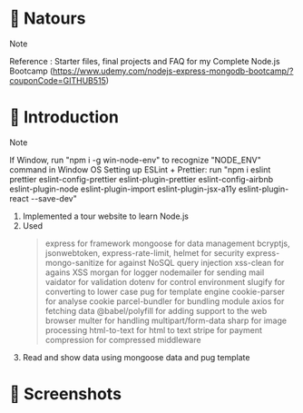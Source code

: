 # 💯 Natours

> [!NOTE]
> Reference : Starter files, final projects and FAQ for my Complete Node.js Bootcamp (https://www.udemy.com/nodejs-express-mongodb-bootcamp/?couponCode=GITHUB515)

# 📖 Introduction

> [!NOTE]
> If Window, run "npm i -g win-node-env" to recognize "NODE_ENV" command in Window OS
> Setting up ESLint + Prettier: run "npm i eslint prettier eslint-config-prettier eslint-plugin-prettier eslint-config-airbnb eslint-plugin-node eslint-plugin-import eslint-plugin-jsx-a11y eslint-plugin-react --save-dev"

1. Implemented a tour website to learn Node.js
2. Used
   > express for framework
   > mongoose for data management
   > bcryptjs, jsonwebtoken, express-rate-limit, helmet for security
   > express-mongo-sanitize for against NoSQL query injection
   > xss-clean for agains XSS
   > morgan for logger
   > nodemailer for sending mail
   > vaidator for validation
   > dotenv for control environment
   > slugify for converting to lower case
   > pug for template engine
   > cookie-parser for analyse cookie
   > parcel-bundler for bundling module
   > axios for fetching data
   > @babel/polyfill for adding support to the web browser
   > multer for handling multipart/form-data
   > sharp for image processing
   > html-to-text for html to text
   > stripe for payment
   > compression for compressed middleware
3. Read and show data using mongoose data and pug template

# 👀 Screenshots

<!--
![image](https://github.com/kdh4646/node-farm/assets/71913953/221908d3-d048-4bcb-adff-8206e85f9995)
-->
